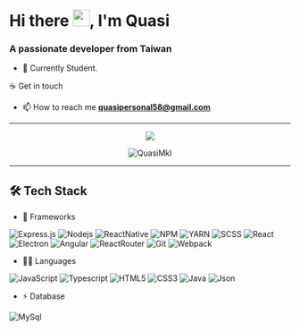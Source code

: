 <h1>Hi there <img src="https://raw.githubusercontent.com/iampavangandhi/iampavangandhi/master/gifs/Hi.gif" width="30px">, I'm Quasi</h1>

### A passionate developer from Taiwan

- 🌱 Currently Student.

☕ Get in touch
- 📫 How to reach me **quasipersonal58@gmail.com**

---

<p align="center">
    <img align="center" src="https://github-readme-stats.vercel.app/api/top-langs/?username=QuasiMkl&tcount_private=true&theme=discord_old_blurple&show_icons=true&layout=compact" />
</p>

<p align="center">
  <img align="center" alt="QuasiMkl" src="https://github-readme-stats.vercel.app/api?username=QuasiMkl&show_icons=true&theme=discord_old_blurple" />
</p>

---
## 🛠 Tech Stack

- 🚀 Frameworks

![Express.js](https://img.shields.io/badge/-Express-333333?style=flat&logo=expressjs)
![Nodejs](https://img.shields.io/badge/-Nodejs-333333?style=flat&logo=Node.js)
![ReactNative](https://img.shields.io/badge/React_Native-20232A?style=flat&logo=react)
![NPM](https://img.shields.io/badge/npm-CB3837?style=flat&logo=npm)
![YARN](https://img.shields.io/badge/Yarn-2C8EBB?style=flat&logo=yarn&logoColor=white)
![SCSS](https://img.shields.io/badge/-SCSS-333333?style=flat&logo=SASS)
![React](https://img.shields.io/badge/-React-333333?style=flat&logo=react)
![Electron](https://img.shields.io/badge/Electron-2B2E3A?style=flat&logo=electron&logoColor=9FEAF9)
![Angular](https://img.shields.io/badge/Angular-DD0031?style=flat&logo=angular&logoColor=white)
![ReactRouter](https://img.shields.io/badge/React_Router-CA4245?style=flat&logo=react-router&logoColor=white)
![Git](https://img.shields.io/badge/Git-F05032?style=flat&logo=git&logoColor=white)
![Webpack](https://img.shields.io/badge/Webpack-8DD6F9?style=flat&logo=Webpack&logoColor=white)
- 👩‍💻 Languages

![JavaScript](https://img.shields.io/badge/-JavaScript-323330?style=flat&logo=javascript)
![Typescript](https://img.shields.io/badge/TypeScript-007ACC?style=flat&logo=typescript&logoColor=white)
![HTML5](https://img.shields.io/badge/-HTML5-E34F26?style=flat&logo=html5&logoColor=white)
![CSS3](https://img.shields.io/badge/-CSS3-1572B6?style=flat&logo=css3)
![Java](https://img.shields.io/badge/Java-ED8B00?style=flat&logo=java)
![Json](https://img.shields.io/badge/json-5E5C5C?style=flat&logo=json)
- ⚡ Database

![MySql](https://img.shields.io/badge/MySQL-00000F?style=flat&logo=mysql)
